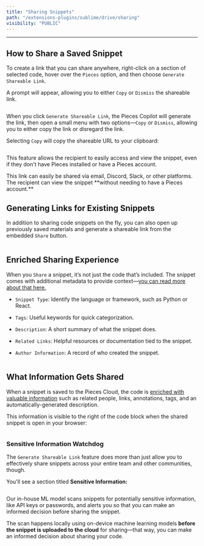 ```yaml
---
title: "Sharing Snippets"
path: "/extensions-plugins/sublime/drive/sharing"
visibility: "PUBLIC"
---
```

***

## How to Share a Saved Snippet

To create a link that you can share anywhere, right-click on a section of selected code, hover over the `Pieces` option, and then choose `Generate Shareable Link`.

A prompt will appear, allowing you to either `Copy` or `Dismiss` the shareable link.

<Image src="https://storage.googleapis.com/hashnode_product_documentation_assets/sublime_text_plugin_assets/using_snippets/sharing/gen_shareable_link.png" alt="" align="center" fullwidth="true" />

When you click `Generate Shareable Link`, the Pieces Copilot will generate the link, then open a small menu with two options—`Copy` or `Dismiss`, allowing you to either copy the link or disregard the link.

Selecting `Copy` will copy the shareable URL to your clipboard:

<Image src="https://storage.googleapis.com/hashnode_product_documentation_assets/sublime_text_plugin_assets/using_snippets/sharing/using_snippets_menu_generate_shareable_link_1092024.png" alt="" align="center" fullwidth="true" />

This feature allows the recipient to easily access and view the snippet, even if they don't have Pieces installed or have a Pieces account.

<Callout type="tip">
  This link can easily be shared via email, Discord, Slack, or other platforms. The recipient can view the snippet **without needing to have a Pieces account.**
</Callout>

## Generating Links for Existing Snippets

In addition to sharing code snippets on the fly, you can also open up previously saved materials and generate a shareable link from the embedded `Share` button.

<Image src="https://storage.googleapis.com/hashnode_product_documentation_assets/sublime_text_plugin_assets/using_snippets/using_snippets_PARENT_PAGE/sharing_saved_media.gif" alt="" align="center" fullwidth="true" />

## Enriched Sharing Experience

When you `Share` a snippet, it’s not just the code that’s included. The snippet comes with additional metadata to provide context—[you can read more about that here.](https://docs.pieces.app/products/extensions-plugins/sublime/drive/save-snippets#whats-stored-when-you-save-a-snippet)

* `Snippet Type`: Identify the language or framework, such as Python or React.

* `Tags`: Useful keywords for quick categorization.

* `Description`: A short summary of what the snippet does.

* `Related Links`: Helpful resources or documentation tied to the snippet.

* `Author Information`: A record of who created the snippet.

<Image src="https://cdn.hashnode.com/res/hashnode/image/upload/v1733970528143/f4acf9e2-0d73-4634-8695-a6cdcfbd3814.png" alt="" align="center" fullwidth="true" />

## What Information Gets Shared

When a snippet is saved to the Pieces Cloud, the code is [enriched with valuable information](https://docs.pieces.app/products/extensions-plugins/sublime/drive/save-snippets#whats-stored-when-you-save-a-snippet) such as related people, links, annotations, tags, and an automatically-generated description.

This information is visible to the right of the code block when the shared snippet is open in your browser:

<Image src="https://cdn.hashnode.com/res/hashnode/image/upload/v1733970040011/f627038f-b8f3-46f8-8235-600d1a8a8efd.png" alt="" align="center" fullwidth="true" />

### Sensitive Information Watchdog

The `Generate Shareable Link` feature does more than just allow you to effectively share snippets across your entire team and other communities, though.

You'll see a section titled **Sensitive Information:**

<Image src="https://cdn.hashnode.com/res/hashnode/image/upload/v1733970500459/864946d3-8d27-435c-beb4-01f5d37e5fdc.png" alt="" align="center" fullwidth="true" />

Our in-house ML model scans snippets for potentially sensitive information, like API keys or passwords, and alerts you so that you can make an informed decision before sharing the snippet.  

The scan happens locally using on-device machine learning models **before the snippet is uploaded to the cloud** for sharing—that way, you can make an informed decision about sharing your code.
